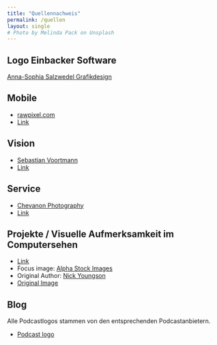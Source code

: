 ```yaml
---
title: "Quellennachweis"
permalink: /quellen
layout: single
# Photo by Melinda Pack on Unsplash
---
```


## Logo Einbacker Software

[Anna-Sophia Salzwedel Grafikdesign](https://www.anso-salzwedel.de)

## Mobile
- [rawpixel.com](https://www.pexels.com/de/u/rawpixel/)
- [Link](https://www.pexels.com/de/foto/arbeit-arbeiten-bart-brainstorming-541522/)

## Vision
- [Sebastian Voortmann](https://www.pexels.com/de/u/sebastian/)
- [Link](https://www.pexels.com/de/foto/draussen-fahrrad-kind-madchen-166055/)

## Service
- [Chevanon Photography](https://www.pexels.com/de/u/chevanon/)
- [Link](https://www.pexels.com/de/foto/becher-bedienung-cafe-espresso-302898/)

## Projekte / Visuelle Aufmerksamkeit im Computersehen

- [Link](/projects/cv_attention/)
- Focus image: [Alpha Stock Images](http://alphastockimages.com/)
- Original Author: [Nick Youngson](http://www.nyphotographic.com/)
- [Original Image](http://thebluediamondgallery.com/tablet-dictionary/f/focus.html)

## Blog

Alle Podcastlogos stammen von den entsprechenden Podcastanbietern. 
- [Podcast logo](https://pixabay.com/de/podcast-beliebt-zeigt-ankündigung-2665179/)